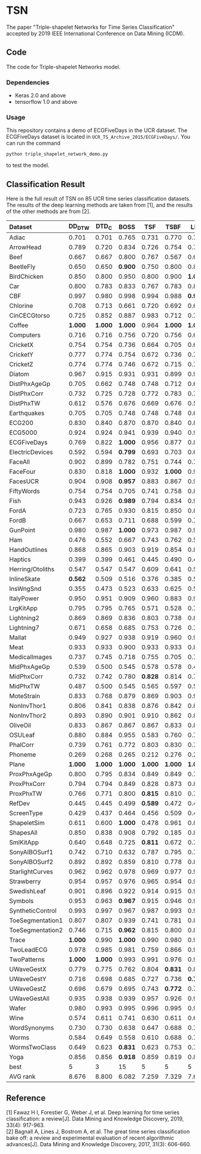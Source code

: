 # TSN
The paper "Triple-shapelet Networks for Time Series Classification" accepted by 2019 IEEE International Conference on Data Mining (ICDM).

## Code
The code for Triple-shapelet Networks model. 

### Dependencies
- Keras 2.0 and above
- tensorflow 1.0 and above

### Usage
This repository contains a demo of ECGFiveDays in the UCR dataset.  The ECGFiveDays dataset is located in `UCR_TS_Archive_2015/ECGFiveDays/`. You can run the command
```
python triple_shapelet_network_demo.py
```
to test the model.

## Classification Result
Here is the full result of TSN on 85 UCR time series classification datasets. The results of the deep learning methods are taken from [1], and the results of the other methods are from [2].

| Dataset | DD<sub>DTW</sub> | DTD<sub>C</sub> | BOSS  | TSF   | TSBF  | LPS   | EE    | COTE   | MLP   | FCN   | ResNet | Encoder | TSN |
|:--|--|--|--|--|--|--|--|--|--|--|--|--|--|
|Adiac | 0.701  | 0.701  | 0.765  | 0.731  | 0.770  | 0.770  | 0.665  | 0.790  | 0.397  | **0.844** | 0.829  | 0.484  | 0.798  |
|ArrowHead | 0.789  | 0.720  | 0.834  | 0.726  | 0.754  | 0.783  | 0.811  | 0.811  | 0.778  | 0.843  | 0.845  | 0.804  | **0.869** |
|Beef  | 0.667  | 0.667  | 0.800  | 0.767  | 0.567  | 0.600  | 0.633  | 0.867  | 0.720  | 0.697  | 0.753  | 0.643  | **0.900** |
|BeetleFly | 0.650  | 0.650  | **0.900** | 0.750  | 0.800  | 0.800  | 0.750  | 0.800  | 0.870  | 0.860  | 0.850  | 0.745  | **0.900** |
|BirdChicken | 0.850  | 0.800  | 0.950  | 0.800  | 0.900  | **1.000** | 0.800  | 0.900  | 0.775  | 0.955  | 0.885  | 0.665  | 0.800  |
|Car   | 0.800  | 0.783  | 0.833  | 0.767  | 0.783  | 0.850  | 0.833  | 0.900  | 0.767  | 0.905  | **0.925** | 0.758  | 0.917  |
|CBF   | 0.997  | 0.980  | 0.998  | 0.994  | 0.988  | **0.999** | 0.998  | 0.996  | 0.872  | 0.994  | 0.995  | 0.947  | 0.989  |
|Chlorine | 0.708  | 0.713  | 0.661  | 0.720  | 0.692  | 0.608  | 0.656  | 0.727  | 0.802  | 0.814  | 0.844  | 0.573  | **0.868** |
|CinCECGtorso | 0.725  | 0.852  | 0.887  | 0.983  | 0.712  | 0.736  | 0.942  | **0.995** | 0.840  | 0.824  | 0.826  | 0.911  | 0.975  |
|Coffee | **1.000** | **1.000** | **1.000** | 0.964  | **1.000** | **1.000** | **1.000** | **1.000** | 0.996  | **1.000** | **1.000** | 0.979  | **1.000** |
|Computers | 0.716  | 0.716  | 0.756  | 0.720  | 0.756  | 0.680  | 0.708  | 0.740  | 0.563  | **0.822** | 0.815  | 0.574  | 0.624  |
|CricketX | 0.754  | 0.754  | 0.736  | 0.664  | 0.705  | 0.697  | **0.813** | 0.808  | 0.591  | 0.792  | 0.791  | 0.694  | 0.721  |
|CricketY | 0.777  | 0.774  | 0.754  | 0.672  | 0.736  | 0.767  | 0.805  | **0.826** | 0.600  | 0.787  | 0.803  | 0.675  | 0.723  |
|CricketZ | 0.774  | 0.774  | 0.746  | 0.672  | 0.715  | 0.754  | 0.782  | **0.815** | 0.617  | 0.811  | 0.812  | 0.692  | 0.723  |
|Diatom | 0.967  | 0.915  | 0.931  | 0.931  | 0.899  | 0.905  | 0.944  | 0.928  | 0.910  | 0.313  | 0.301  | 0.913  | **0.990** |
|DistPhxAgeGp | 0.705  | 0.662  | 0.748  | 0.748  | 0.712  | 0.669  | 0.691  | 0.748  | 0.657  | 0.710  | 0.717  | 0.737  | **0.835** |
|DistPhxCorr | 0.732  | 0.725  | 0.728  | 0.772  | 0.783  | 0.721  | 0.728  | 0.761  | 0.726  | 0.760  | 0.771  | 0.741  | **0.810** |
|DistPhxTW | 0.612  | 0.576  | 0.676  | 0.669  | 0.676  | 0.568  | 0.647  | 0.698  | 0.617  | 0.690  | 0.665  | 0.688  | **0.785** |
|Earthquakes | 0.705  | 0.705  | 0.748  | 0.748  | 0.748  | 0.640  | 0.741  | 0.748  | 0.717  | 0.727  | 0.712  | 0.748  | **0.820** |
|ECG200 | 0.830  | 0.840  | 0.870  | 0.870  | 0.840  | 0.860  | 0.880  | 0.880  | 0.916  | 0.889  | 0.874  | **0.923** | 0.900  |
|ECG5000 | 0.924  | 0.924  | 0.941  | 0.939  | 0.940  | 0.917  | 0.939  | 0.946  | 0.929  | 0.940  | 0.934  | 0.940  | **0.948** |
|ECGFiveDays | 0.769  | 0.822  | **1.000** | 0.956  | 0.877  | 0.879  | 0.820  | 0.999  | 0.970  | 0.987  | 0.975  | 0.982  | **1.000** |
|ElectricDevices | 0.592  | 0.594  | **0.799** | 0.693  | 0.703  | 0.681  | 0.663  | 0.713  | 0.592  | 0.702  | 0.729  | 0.674  | 0.625  |
|FaceAll | 0.902  | 0.899  | 0.782  | 0.751  | 0.744  | 0.767  | 0.849  | 0.918  | 0.793  | **0.945** | 0.839  | 0.793  | 0.811  |
|FaceFour | 0.830  | 0.818  | **1.000** | 0.932  | **1.000** | 0.943  | 0.909  | 0.898  | 0.840  | 0.928  | 0.955  | 0.815  | 0.955  |
|FacesUCR | 0.904  | 0.908  | **0.957** | 0.883  | 0.867  | 0.926  | 0.945  | 0.942  | 0.833  | 0.946  | 0.955  | 0.874  | 0.940  |
|FiftyWords | 0.754  | 0.754  | 0.705  | 0.741  | 0.758  | 0.818  | **0.820** | 0.798  | 0.684  | 0.627  | 0.740  | 0.723  | 0.690  |
|Fish  | 0.943  | 0.926  | **0.989** | 0.794  | 0.834  | 0.943  | 0.966  | 0.983  | 0.848  | 0.958  | 0.979  | 0.866  | 0.943  |
|FordA | 0.723  | 0.765  | 0.930  | 0.815  | 0.850  | 0.873  | 0.738  | **0.957** | 0.730  | 0.904  | 0.920  | 0.923  | 0.933  |
|FordB | 0.667  | 0.653  | 0.711  | 0.688  | 0.599  | 0.711  | 0.662  | 0.804  | 0.603  | 0.878  | 0.913  | 0.890  | **0.918** |
|GunPoint | 0.980  | 0.987  | **1.000** | 0.973  | 0.987  | 0.993  | 0.993  | **1.000** | 0.927  | **1.000** | 0.991  | 0.936  | 0.967  |
|Ham   | 0.476  | 0.552  | 0.667  | 0.743  | 0.762  | 0.562  | 0.571  | 0.648  | 0.691  | 0.718  | 0.757  | 0.727  | **0.781** |
|HandOutlines | 0.868  | 0.865  | 0.903  | 0.919  | 0.854  | 0.881  | 0.889  | **0.919** | 0.918  | 0.806  | 0.911  | 0.899  | 0.831  |
|Haptics | 0.399  | 0.399  | 0.461  | 0.445  | 0.490  | 0.432  | 0.393  | **0.523** | 0.433  | 0.480  | 0.519  | 0.427  | 0.438  |
|Herring/Otoliths | 0.547  | 0.547  | 0.547  | 0.609  | 0.641  | 0.578  | 0.578  | 0.625  | 0.528  | 0.608  | 0.619  | 0.586  | **0.688** |
|InlineSkate | **0.562** | 0.509  | 0.516  | 0.376  | 0.385  | 0.500  | 0.460  | 0.495  | 0.337  | 0.339  | 0.373  | 0.292  | 0.340  |
|InsWngSnd | 0.355  | 0.473  | 0.523  | 0.633  | 0.625  | 0.551  | 0.595  | **0.653** | 0.607  | 0.393  | 0.507  | 0.633  | 0.624  |
|ItalyPower | 0.950  | 0.951  | 0.909  | 0.960  | 0.883  | 0.923  | 0.962  | 0.961  | 0.954  | 0.961  | 0.963  | 0.965  | **0.969** |
|LrgKitApp | 0.795  | 0.795  | 0.765  | 0.571  | 0.528  | 0.717  | 0.811  | 0.845  | 0.473  | **0.902** | 0.900  | 0.619  | 0.707  |
|Lightning2 | 0.869  | 0.869  | 0.836  | 0.803  | 0.738  | 0.820  | **0.885** | 0.869  | 0.670  | 0.739  | 0.770  | 0.692  | 0.787  |
|Lightning7 | 0.671  | 0.658  | 0.685  | 0.753  | 0.726  | 0.740  | 0.767  | 0.808  | 0.630  | 0.827  | **0.845** | 0.625  | 0.767  |
|Mallat | 0.949  | 0.927  | 0.938  | 0.919  | 0.960  | 0.908  | 0.940  | 0.954  | 0.918  | 0.967  | **0.972** | 0.876  | 0.940  |
|Meat  | 0.933  | 0.933  | 0.900  | 0.933  | 0.933  | 0.883  | 0.933  | 0.917  | 0.897  | 0.853  | **0.968** | 0.742  | 0.933  |
|MedicalImages | 0.737  | 0.745  | 0.718  | 0.755  | 0.705  | 0.746  | 0.742  | 0.758  | 0.721  | **0.779** | 0.770  | 0.734  | 0.722  |
|MidPhxAgeGp | 0.539  | 0.500  | 0.545  | 0.578  | 0.578  | 0.487  | 0.558  | 0.636  | 0.531  | 0.553  | 0.569  | 0.579  | **0.798** |
|MidPhxCorr | 0.732  | 0.742  | 0.780  | **0.828** | 0.814  | 0.773  | 0.784  | 0.804  | 0.770  | 0.801  | 0.809  | 0.761  | 0.778  |
|MidPhxTW | 0.487  | 0.500  | 0.545  | 0.565  | 0.597  | 0.526  | 0.513  | 0.571  | 0.534  | 0.512  | 0.484  | 0.592  | **0.637** |
|MoteStrain | 0.833  | 0.768  | 0.879  | 0.869  | 0.903  | 0.922  | 0.883  | **0.937** | 0.858  | **0.937** | 0.928  | 0.840  | 0.908  |
|NonInvThor1 | 0.806  | 0.841  | 0.838  | 0.876  | 0.842  | 0.812  | 0.846  | 0.931  | 0.916  | **0.956** | 0.945  | 0.916  | 0.877  |
|NonInvThor2 | 0.893  | 0.890  | 0.901  | 0.910  | 0.862  | 0.841  | 0.913  | 0.946  | 0.917  | **0.953** | 0.946  | 0.932  | 0.902  |
|OliveOil | 0.833  | 0.867  | 0.867  | 0.867  | 0.833  | 0.867  | 0.867  | **0.900** | 0.667  | 0.723  | 0.830  | 0.400  | **0.900** |
|OSULeaf | 0.880  | 0.884  | 0.955  | 0.583  | 0.760  | 0.740  | 0.806  | 0.967  | 0.557  | 0.977  | **0.979** | 0.576  | 0.711  |
|PhalCorr | 0.739  | 0.761  | 0.772  | 0.803  | 0.830  | 0.756  | 0.773  | 0.770  | 0.735  | 0.820  | **0.839** | 0.767  | 0.823  |
|Phoneme | 0.269  | 0.268  | 0.265  | 0.212  | 0.276  | 0.237  | 0.305  | **0.349** | 0.096  | 0.325  | 0.334  | 0.172  | 0.216  |
|Plane | **1.000** | **1.000** | **1.000** | **1.000** | **1.000** | **1.000** | **1.000** | **1.000** | 0.978  | **1.000** | **1.000** | 0.976  | **1.000** |
|ProxPhxAgeGp | 0.800  | 0.795  | 0.834  | 0.849  | 0.849  | 0.795  | 0.805  | 0.854  | 0.856  | 0.831  | 0.853  | 0.844  | **0.859** |
|ProxPhxCorr | 0.794  | 0.794  | 0.849  | 0.828  | 0.873  | 0.842  | 0.808  | 0.869  | 0.733  | 0.903  | **0.921** | 0.791  | 0.880  |
|ProxPhxTW | 0.766  | 0.771  | 0.800  | **0.815** | 0.810  | 0.732  | 0.766  | 0.780  | 0.767  | 0.767  | 0.780  | 0.812  | **0.815** |
|RefDev | 0.445  | 0.445  | 0.499  | **0.589** | 0.472  | 0.459  | 0.437  | 0.547  | 0.379  | 0.508  | 0.525  | 0.488  | 0.445  |
|ScreenType | 0.429  | 0.437  | 0.464  | 0.456  | 0.509  | 0.416  | 0.445  | 0.547  | 0.403  | **0.625** | 0.622  | 0.383  | 0.459  |
|ShapeletSim | 0.611  | 0.600  | **1.000** | 0.478  | 0.961  | 0.867  | 0.817  | 0.961  | 0.503  | 0.724  | 0.779  | 0.530  | 0.872  |
|ShapesAll | 0.850  | 0.838  | 0.908  | 0.792  | 0.185  | 0.873  | 0.867  | 0.892  | 0.771  | 0.895  | **0.921** | 0.758  | 0.812  |
|SmlKitApp | 0.640  | 0.648  | 0.725  | **0.811** | 0.672  | 0.712  | 0.696  | 0.776  | 0.371  | 0.783  | 0.786  | 0.596  | 0.709  |
|SonyAIBOSurf1 | 0.742  | 0.710  | 0.632  | 0.787  | 0.795  | 0.774  | 0.704  | 0.845  | 0.672  | **0.960** | 0.958  | 0.743  | 0.857  |
|SonyAIBOSurf2 | 0.892  | 0.892  | 0.859  | 0.810  | 0.778  | 0.872  | 0.878  | 0.952  | 0.834  | **0.979** | 0.978  | 0.839  | 0.909  |
|StarlightCurves | 0.962  | 0.962  | 0.978  | 0.969  | 0.977  | 0.963  | 0.926  | **0.980** | 0.949  | 0.961  | 0.972  | 0.957  | 0.947  |
|Strawberry | 0.954  | 0.957  | 0.976  | 0.965  | 0.954  | 0.962  | 0.946  | 0.951  | 0.961  | 0.972  | **0.981** | 0.946  | 0.977  |
|SwedishLeaf | 0.901  | 0.896  | 0.922  | 0.914  | 0.915  | 0.920  | 0.915  | 0.955  | 0.851  | **0.969** | 0.956  | 0.930  | 0.915  |
|Symbols | 0.953  | 0.963  | **0.967** | 0.915  | 0.946  | 0.963  | 0.960  | 0.964  | 0.832  | 0.955  | 0.906  | 0.821  | 0.949  |
|SyntheticControl | 0.993  | 0.997  | 0.967  | 0.987  | 0.993  | 0.980  | 0.990  | **1.000** | 0.976  | 0.985  | 0.998  | 0.996  | 0.997  |
|ToeSegmentation1 | 0.807  | 0.807  | 0.939  | 0.741  | 0.781  | 0.877  | 0.829  | **0.974** | 0.583  | 0.961  | 0.963  | 0.659  | 0.921  |
|ToeSegmentation2 | 0.746  | 0.715  | **0.962** | 0.815  | 0.800  | 0.869  | 0.892  | 0.915  | 0.745  | 0.880  | 0.906  | 0.795  | 0.877  |
|Trace | **1.000** | 0.990  | **1.000** | 0.990  | 0.980  | 0.980  | 0.990  | **1.000** | 0.807  | **1.000** | **1.000** | 0.960  | **1.000** |
|TwoLeadECG | 0.978  | 0.985  | 0.981  | 0.759  | 0.866  | 0.948  | 0.971  | 0.993  | 0.762  | **1.000** | **1.000** | 0.863  | 0.972  |
|TwoPatterns | **1.000** | **1.000** | 0.993  | 0.991  | 0.976  | 0.982  | **1.000** | **1.000** | 0.946  | 0.871  | **1.000** | 1.000  | 0.962  |
|UWaveGestX | 0.779  | 0.775  | 0.762  | 0.804  | **0.831** | 0.829  | 0.805  | 0.822  | 0.767  | 0.754  | 0.780  | 0.786  | 0.798  |
|UWaveGestY | 0.716  | 0.698  | 0.685  | 0.727  | 0.736  | **0.761** | 0.726  | 0.759  | 0.698  | 0.639  | 0.670  | 0.696  | 0.706  |
|UWaveGestZ | 0.696  | 0.679  | 0.695  | 0.743  | **0.772** | 0.768  | 0.724  | 0.750  | 0.697  | 0.726  | 0.750  | 0.711  | 0.698  |
|UWaveGestAll | 0.935  | 0.938  | 0.939  | 0.957  | 0.926  | 0.966  | **0.968** | 0.964  | 0.955  | 0.817  | 0.860  | 0.954  | 0.952  |
|Wafer | 0.980  | 0.993  | 0.995  | 0.996  | 0.995  | 0.997  | 0.997  | **1.000** | 0.996  | 0.997  | 0.999  | 0.996  | 0.999  |
|Wine  | 0.574  | 0.611  | 0.741  | 0.630  | 0.611  | 0.630  | 0.574  | 0.648  | 0.565  | 0.587  | 0.744  | 0.500  | **0.870** |
|WordSynonyms | 0.730  | 0.730  | 0.638  | 0.647  | 0.688  | 0.755  | **0.779** | 0.757  | 0.598  | 0.564  | 0.622  | 0.613  | 0.658  |
|Worms | 0.584  | 0.649  | 0.558  | 0.610  | 0.688  | 0.701  | 0.662  | 0.623  | 0.457  | 0.765  | **0.791** | 0.571  | 0.591  |
|WormsTwoClass | 0.649  | 0.623  | **0.831** | 0.623  | 0.753  | 0.753  | 0.688  | 0.805  | 0.601  | 0.726  | 0.747  | 0.639  | 0.696  |
|Yoga  | 0.856  | 0.856  | **0.918** | 0.859  | 0.819  | 0.869  | 0.879  | 0.877  | 0.855  | 0.839  | 0.870  | 0.820  | 0.843  |
| best  | 5     | 3     | 15    | 5     | 5     | 5     | 8     | 19    | 0     | 17    | 15    | 1    | **24** |
| AVG rank | 8.676  | 8.800  | 6.082  | 7.259  | 7.329  | 7.635  | 6.835  | **3.529**  | 10.312  | 5.641  | 4.465 | 8.994 | 5.441  |

## Reference
[1] Fawaz H I, Forestier G, Weber J, et al. Deep learning for time series classification: a review[J]. Data Mining and Knowledge Discovery, 2019, 33(4): 917-963. </br>
[2] Bagnall A, Lines J, Bostrom A, et al. The great time series classification bake off: a review and experimental evaluation of recent algorithmic advances[J]. Data Mining and Knowledge Discovery, 2017, 31(3): 606-660.
